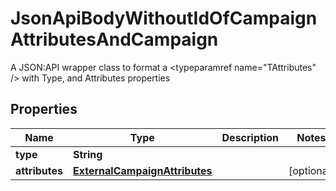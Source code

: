 

# JsonApiBodyWithoutIdOfCampaignAttributesAndCampaign

A JSON:API wrapper class to format a <typeparamref name=\"TAttributes\" /> with Type, and  Attributes properties

## Properties

Name | Type | Description | Notes
------------ | ------------- | ------------- | -------------
**type** | **String** |  | 
**attributes** | [**ExternalCampaignAttributes**](ExternalCampaignAttributes.md) |  |  [optional]



